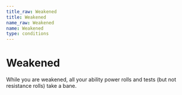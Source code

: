 ```yaml
---
title_raw: Weakened
title: Weakened
name_raw: Weakened
name: Weakened
type: conditions
---
```


# Weakened

While you are weakened, all your ability power rolls and tests (but not resistance rolls) take a bane.
